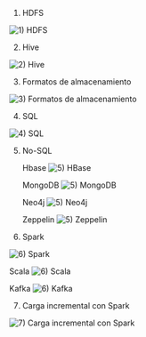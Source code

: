 1) HDFS

![1) HDFS](https://github.com/capitanfeeder/PDF_Integrador_M4/assets/140000130/92ebb9bb-424e-4e0a-823b-ca7487170499)

2) Hive

![2) Hive](https://github.com/capitanfeeder/PDF_Integrador_M4/assets/140000130/b2b0d49d-4b2a-4d2a-817f-a0e77c1ea04b)

3) Formatos de almacenamiento

![3) Formatos de almacenamiento](https://github.com/capitanfeeder/PDF_Integrador_M4/assets/140000130/081a388d-82bf-41a9-aaa0-b324c32f536c)

4) SQL

![4) SQL](https://github.com/capitanfeeder/PDF_Integrador_M4/assets/140000130/f429809b-02e1-44d2-bb41-37ad8d15dea5)

5) No-SQL

   Hbase
   ![5) HBase](https://github.com/capitanfeeder/PDF_Integrador_M4/assets/140000130/39e31e00-ae0e-4f41-81aa-9630cd59390b)

   MongoDB
   ![5) MongoDB](https://github.com/capitanfeeder/PDF_Integrador_M4/assets/140000130/fb003bfa-f940-4560-a408-24017d7d6ba2)

   Neo4j
   ![5) Neo4j](https://github.com/capitanfeeder/PDF_Integrador_M4/assets/140000130/13573011-ad92-46ce-be88-b237e5c321ed)

   Zeppelin
   ![5) Zeppelin](https://github.com/capitanfeeder/PDF_Integrador_M4/assets/140000130/aed03d02-1920-4ef7-b246-8ab71208c59a)

6) Spark

![6) Spark](https://github.com/capitanfeeder/PDF_Integrador_M4/assets/140000130/19c4d1db-fff1-4e61-adcd-fb3668e89484)

Scala
![6) Scala](https://github.com/capitanfeeder/PDF_Integrador_M4/assets/140000130/cce6306f-92d2-472f-a0fc-393a754112a5)

Kafka
![6) Kafka](https://github.com/capitanfeeder/PDF_Integrador_M4/assets/140000130/6a82061d-7c67-4f62-b68d-ce26b13e9b58)

7) Carga incremental con Spark

![7) Carga incremental con Spark](https://github.com/capitanfeeder/PDF_Integrador_M4/assets/140000130/06efdf0f-c0e9-434e-8a45-7874281bcbe1)






